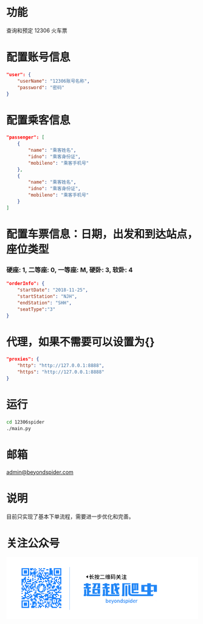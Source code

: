 # 功能

查询和预定 12306 火车票

# 配置账号信息

```json
"user": {
    "userName": "12306账号名称",
    "password": "密码"
}
```

# 配置乘客信息

```json
"passenger": [
    {
        "name": "乘客姓名",
        "idno": "乘客身份证",
        "mobileno": "乘客手机号"
    },
    {
        "name": "乘客姓名",
        "idno": "乘客身份证",
        "mobileno": "乘客手机号"
    }
]
```

# 配置车票信息：日期，出发和到达站点，座位类型

### 硬座: 1, 二等座: 0, 一等座: M, 硬卧: 3, 软卧: 4

```json
"orderInfo": {
    "startDate": "2018-11-25",
    "startStation": "NJH",
    "endStation": "SHH",
    "seatType":"3"
}
```

# 代理，如果不需要可以设置为{}

```json
"proxies": {
    "http": "http://127.0.0.1:8888",
    "https": "http://127.0.0.1:8888"
}
```

# 运行

```bash
cd 12306spider
./main.py
```

# 邮箱

admin@beyondspider.com

# 说明

目前只实现了基本下单流程，需要进一步优化和完善。

# 关注公众号

![logo](https://github.com/beyondspider/12306spider/blob/master/logo.gif)
